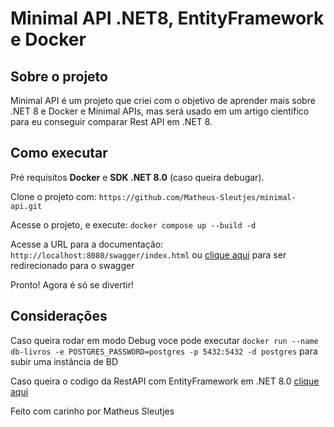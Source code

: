 # Minimal API .NET8, EntityFramework e Docker

## Sobre o projeto 

Minimal API é um projeto que criei com o objetivo de aprender mais sobre .NET 8 e Docker e Minimal APIs, mas será usado em um artigo científico para eu conseguir comparar Rest API em .NET 8.

## Como executar

Pré requisitos **Docker** e **SDK .NET 8.0** (caso queira debugar).

Clone o projeto com: `https://github.com/Matheus-Sleutjes/minimal-api.git`

Acesse o projeto, e execute: `docker compose up --build -d`

Acesse a URL para a documentação: `http://localhost:8080/swagger/index.html` ou [clique aqui](http://localhost:8080/swagger/index.html) para ser redirecionado para o swagger

Pronto! Agora é só se divertir!

## Considerações

Caso queira rodar em modo Debug voce pode executar `docker run --name db-livros -e POSTGRES_PASSWORD=postgres -p 5432:5432 -d postgres` para subir uma instância de BD

Caso queira o codigo da RestAPI com EntityFramework em .NET 8.0 [clique aqui](https://github.com/Matheus-Sleutjes/rest-api-ef)

Feito com carinho por Matheus Sleutjes